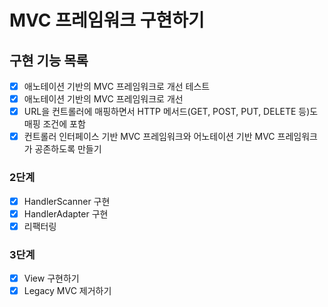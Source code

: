 # MVC 프레임워크 구현하기

## 구현 기능 목록 
- [x] 애노테이션 기반의 MVC 프레임워크로 개선 테스트
- [x] 애노테이션 기반의 MVC 프레임워크로 개선
- [x] URL을 컨트롤러에 매핑하면서 HTTP 메서드(GET, POST, PUT, DELETE 등)도 매핑 조건에 포함
- [x] 컨트롤러 인터페이스 기반 MVC 프레임워크와 어노테이션 기반 MVC 프레임워크가 공존하도록 만들기

### 2단계
- [x] HandlerScanner 구현
- [x] HandlerAdapter 구현
- [x] 리팩터링

### 3단계
- [x] View 구현하기
- [x] Legacy MVC 제거하기
